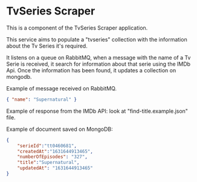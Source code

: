 # TvSeries Scraper

This is a component of the TvSeries Scraper application.

This service aims to populate a "tvseries" collection with the information about the Tv Series it's required. 

It listens on a queue on RabbitMQ, when a message with the name of a Tv Serie is received, it search for information about that serie using the IMDb Api. Once the information has been found, it updates a collection on mongodb.

Example of message received on RabbitMQ.

```json
{ "name": "Supernatural" }
```

Example of response from the IMDb API: look at "find-title.example.json" file.

Example of document saved on MongoDB:

```json
{
    "serieId":"tt0460681",
    "createdAt":"1631644913465",
    "numberOfEpisodes": "327",
    "title":"Supernatural",
    "updatedAt": "1631644913465"
}
```
